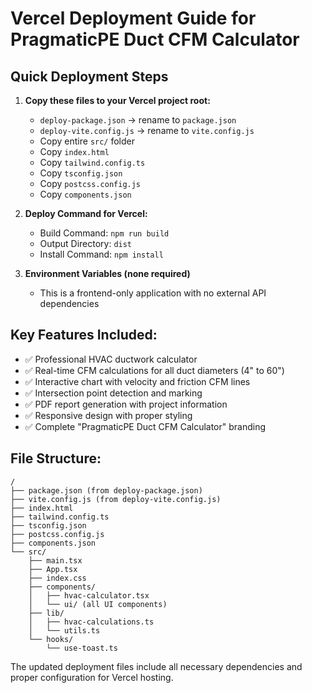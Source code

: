 # Vercel Deployment Guide for PragmaticPE Duct CFM Calculator

## Quick Deployment Steps

1. **Copy these files to your Vercel project root:**
   - `deploy-package.json` → rename to `package.json`
   - `deploy-vite.config.js` → rename to `vite.config.js`
   - Copy entire `src/` folder
   - Copy `index.html`
   - Copy `tailwind.config.ts`
   - Copy `tsconfig.json`
   - Copy `postcss.config.js`
   - Copy `components.json`

2. **Deploy Command for Vercel:**
   - Build Command: `npm run build`
   - Output Directory: `dist`
   - Install Command: `npm install`

3. **Environment Variables (none required)**
   - This is a frontend-only application with no external API dependencies

## Key Features Included:
- ✅ Professional HVAC ductwork calculator
- ✅ Real-time CFM calculations for all duct diameters (4" to 60")
- ✅ Interactive chart with velocity and friction CFM lines
- ✅ Intersection point detection and marking
- ✅ PDF report generation with project information
- ✅ Responsive design with proper styling
- ✅ Complete "PragmaticPE Duct CFM Calculator" branding

## File Structure:
```
/
├── package.json (from deploy-package.json)
├── vite.config.js (from deploy-vite.config.js)
├── index.html
├── tailwind.config.ts
├── tsconfig.json
├── postcss.config.js
├── components.json
└── src/
    ├── main.tsx
    ├── App.tsx
    ├── index.css
    ├── components/
    │   ├── hvac-calculator.tsx
    │   └── ui/ (all UI components)
    ├── lib/
    │   ├── hvac-calculations.ts
    │   └── utils.ts
    └── hooks/
        └── use-toast.ts
```

The updated deployment files include all necessary dependencies and proper configuration for Vercel hosting.